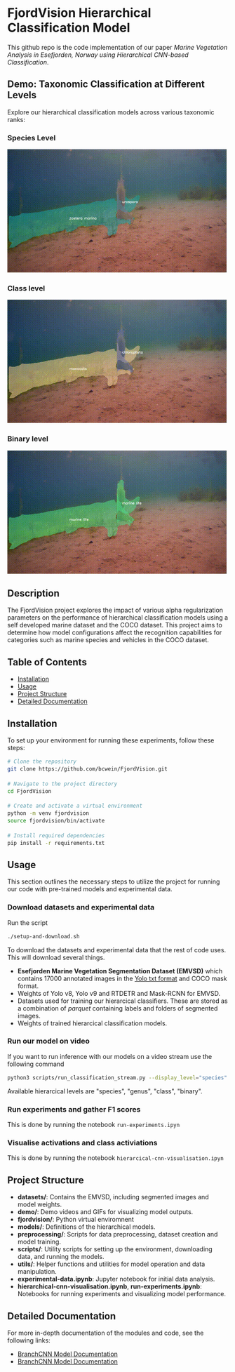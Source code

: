 # FjordVision Hierarchical Classification Model

This github repo is the code implementation of our paper
*Marine Vegetation Analysis in Esefjorden, Norway using Hierarchical CNN-based Classification*.

## Demo: Taxonomic Classification at Different Levels

Explore our hierarchical classification models across various taxonomic ranks:

### Species Level
![Species GIF](demo/output-species.gif)

### Class level
![Species GIF](demo/output-class.gif)

### Binary level
![Species GIF](demo/output-binary.gif)

## Description
The FjordVision project explores the impact of various alpha regularization parameters on the performance of hierarchical classification models using a self developed marine dataset and the COCO dataset. This project aims to determine how model configurations affect the recognition capabilities for categories such as marine species and vehicles in the COCO dataset.

## Table of Contents
- [Installation](#installation)
- [Usage](#usage)
- [Project Structure](#project-structure)
- [Detailed Documentation](#detailed-documentation)

## Installation
To set up your environment for running these experiments, follow these steps:
```bash
# Clone the repository
git clone https://github.com/bcwein/FjordVision.git

# Navigate to the project directory
cd FjordVision

# Create and activate a virtual environment
python -m venv fjordvision
source fjordvision/bin/activate

# Install required dependencies
pip install -r requirements.txt
```

## Usage

This section outlines the necessary steps to utilize the project for running our code with pre-trained models and experimental data.

### Download datasets and experimental data

Run the script

```bash
./setup-and-download.sh
```
To download the datasets and experimental data that the rest of code uses.
This will download several things.

- **Esefjorden Marine Vegetation Segmentation Dataset (EMVSD)** which contains 17000 annotated images
in the [Yolo txt format](https://docs.ultralytics.com/datasets/segment/) and COCO mask format.
- Weights of Yolo v8, Yolo v9 and RTDETR and Mask-RCNN for EMVSD.
- Datasets used for training our hierarcical classifiers. These are stored as a 
  combination of *parquet* containing labels and folders of segmented images.
- Weights of trained hierarcical classification models. 

### Run our model on video

If you want to run inference with our models on a video stream use the following
command

```bash
python3 scripts/run_classification_stream.py --display_level="species" --output_path="demo/output-species.mp4"
```

Available hierarcical levels are "species", "genus", "class", "binary".

### Run experiments and gather F1 scores

This is done by running the notebook `run-experiments.ipyn`

### Visualise activations and class activiations

This is done by running the notebook `hierarcical-cnn-visualisation.ipyn`

## Project Structure

- **datasets/**: Contains the EMVSD, including segmented images and model weights.
- **demo/**: Demo videos and GIFs for visualizing model outputs.
- **fjordvision/**: Python virtual enviromnent
- **models/**: Definitions of the hierarchical models.
- **preprocessing/**: Scripts for data preprocessing, dataset creation and model training.
- **scripts/**: Utility scripts for setting up the environment, downloading data, and running the models.
- **utils/**: Helper functions and utilities for model operation and data manipulation.
- **experimental-data.ipynb**: Jupyter notebook for initial data analysis.
- **hierarchical-cnn-visualisation.ipynb**, **run-experiments.ipynb**: Notebooks for running experiments and visualizing model performance.

## Detailed Documentation

For more in-depth documentation of the modules and code, see the following links:
- [BranchCNN Model Documentation](docs/branch_cnn.md)
- [BranchCNN Model Documentation](docs/hierarcical_cnn.md)
